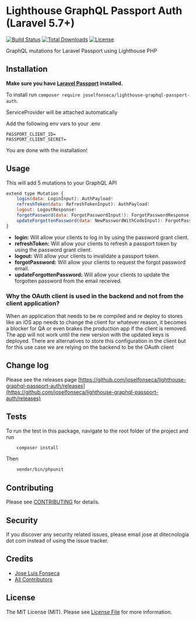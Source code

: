 Lighthouse GraphQL Passport Auth (Laravel 5.7+)
===============================================


[![Build Status](https://travis-ci.org/joselfonseca/lighthouse-graphql-passport-auth.svg?branch=master)](https://travis-ci.org/joselfonseca/lighthouse-graphql-passport-auth)
[![Total Downloads](https://poser.pugx.org/joselfonseca/lighthouse-graphql-passport-auth/downloads.svg)](https://packagist.org/packages/joselfonseca/lighthouse-graphql-passport-auth)
[![License](https://poser.pugx.org/laravel/framework/license.svg)](https://packagist.org/packages/laravel/framework)

GraphQL mutations for Laravel Passport using Lighthouse PHP

## Installation

**Make sure you have [Laravel Passport](https://laravel.com/docs/5.7/passport) installed.**

To install run `composer require joselfonseca/lighthouse-graphql-passport-auth`.

ServiceProvider will be attached automatically

Add the following env vars to your .env

```
PASSPORT_CLIENT_ID=
PASSPORT_CLIENT_SECRET=
```

You are done with the installation!

## Usage

This will add 5 mutations to your GraphQL API

```js
extend type Mutation {
    login(data: LoginInput): AuthPayload!
    refreshToken(data: RefreshTokenInput): AuthPayload!
    logout: LogoutResponse!
    forgotPassword(data: ForgotPasswordInput!): ForgotPasswordResponse!
    updateForgottenPassword(data: NewPasswordWithCodeInput): ForgotPasswordResponse!
}
```

- **login:** Will allow your clients to log in by using the password grant client.
- **refreshToken:** Will allow your clients to refresh a passport token by using the password grant client.
- **logout:** Will allow your clients to invalidate a passport token.
- **forgotPassword:** Will allow your clients to request the forgot password email.
- **updateForgottenPassword:** Will allow your clients to update the forgotten password from the email received.

### Why the OAuth client is used in the backend and not from the client application?

When an application that needs to be re compiled and re deploy to stores like an iOS app needs to change the client for whatever reason, it becomes a blocker for QA or even brakes the production app if the client is removed. The app will not work until the new version with the updated keys is deployed. There are alternatives to store this configuration in the client but for this use case we are relying on the backend to be the OAuth client

## Change log

Please see the releases page [https://github.com/joselfonseca/lighthouse-graphql-passport-auth/releases](https://github.com/joselfonseca/lighthouse-graphql-passport-auth/releases)

## Tests

To run the test in this package, navigate to the root folder of the project and run

```bash
    composer install
```
Then

```bash
    vendor/bin/phpunit
```

## Contributing

Please see [CONTRIBUTING](CONTRIBUTING.md) for details.

## Security

If you discover any security related issues, please email jose at ditecnologia dot com instead of using the issue tracker.

## Credits

- [Jose Luis Fonseca](https://github.com/joselfonseca)
- [All Contributors](../../contributors)

## License

The MIT License (MIT). Please see [License File](license.md) for more information.
